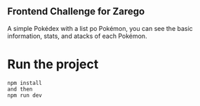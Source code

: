 ## Frontend Challenge for Zarego

A simple Pokédex with a list po Pokémon, you can see the basic information, stats, and atacks of each Pokémon.

# Run the project

```first
npm install
and then
npm run dev
```
